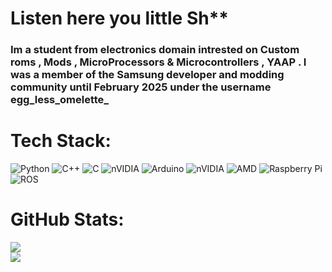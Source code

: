 # Listen here you little Sh**
### Im a student from electronics domain intrested on Custom roms , Mods , MicroProcessors & Microcontrollers , YAAP . I was a member of the Samsung developer and modding community until February 2025 under the username egg_less_omelette_

# Tech Stack:
![Python](https://img.shields.io/badge/python-3670A0?style=for-the-badge&logo=python&logoColor=ffdd54) ![C++](https://img.shields.io/badge/c++-%2300599C.svg?style=for-the-badge&logo=c%2B%2B&logoColor=white) ![C](https://img.shields.io/badge/c-%2300599C.svg?style=for-the-badge&logo=c&logoColor=white) ![nVIDIA](https://img.shields.io/badge/cuda-000000.svg?style=for-the-badge&logo=nVIDIA&logoColor=green) ![Arduino](https://img.shields.io/badge/-Arduino-00979D?style=for-the-badge&logo=Arduino&logoColor=white) ![nVIDIA](https://img.shields.io/badge/nVIDIA-%2376B900.svg?style=for-the-badge&logo=nVIDIA&logoColor=white) ![AMD](https://img.shields.io/badge/AMD-%23000000.svg?style=for-the-badge&logo=amd&logoColor=white) ![Raspberry Pi](https://img.shields.io/badge/-Raspberry_Pi-C51A4A?style=for-the-badge&logo=Raspberry-Pi) ![ROS](https://img.shields.io/badge/ros-%230A0FF9.svg?style=for-the-badge&logo=ros&logoColor=white)
# GitHub Stats:
![](https://github-readme-stats.vercel.app/api?username=josithg-216&theme=dark&hide_border=false&include_all_commits=true&count_private=true)<br/>
![](https://github-readme-stats.vercel.app/api/top-langs/?username=josithg-216&theme=dark&hide_border=false&include_all_commits=true&count_private=true&layout=compact)

<!--
**josithg-216/josithg-216** is a ✨ _special_ ✨ repository because its `README.md` (this file) appears on your GitHub profile.

Here are some ideas to get you started:

- 🔭 I’m currently working on ...
- 🌱 I’m currently learning ...
- 👯 I’m looking to collaborate on ...
- 🤔 I’m looking for help with ...
- 💬 Ask me about ...
- 📫 How to reach me: ...
- 😄 Pronouns: ...
- ⚡ Fun fact: ...
-->

